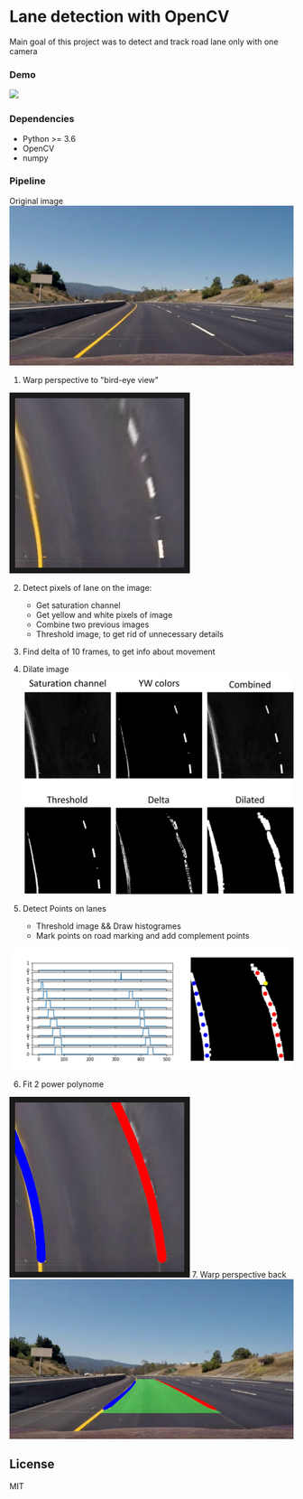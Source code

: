 # Lane detection with OpenCV
Main goal of this project was to detect and track road lane only with one camera
### Demo
<a href="http://www.youtube.com/watch?feature=player_embedded&v=Cr9Jy1n9ZdU
" target="_blank"><img src="http://img.youtube.com/vi/Cr9Jy1n9ZdU/0.jpg"/></a>
### Dependencies
* Python >= 3.6 
* OpenCV
* numpy

### Pipeline

Original image
<img src="https://github.com/MarkiianAtUCU/LaneDetection/blob/master/content/img_0.png"/>
1. Warp perspective to "bird-eye view"
<img src="https://github.com/MarkiianAtUCU/LaneDetection/blob/master/content/img_1.png" width="300" height="300" border="10" />


2. Detect pixels of lane on the image:
    * Get saturation channel
    * Get yellow and white pixels of image
    * Combine two previous images
    * Threshold image, to get rid of unnecessary details
3. Find delta of 10 frames, to get info about movement
4. Dilate image
    <img src="https://github.com/MarkiianAtUCU/LaneDetection/blob/master/content/Step_2.png"/>

5. Detect Points on lanes
    * Threshold image && Draw histogrames
    * Mark points on road marking and add complement points

<img src="https://github.com/MarkiianAtUCU/LaneDetection/blob/master/content/Step_3.png" />

6. Fit 2 power polynome
<img src="https://github.com/MarkiianAtUCU/LaneDetection/blob/master/content/img_10.jpg" width="300" height="300" border="10" />
7. Warp perspective back
<img src="https://github.com/MarkiianAtUCU/LaneDetection/blob/master/content/img_11.jpg"/>

License
----

MIT